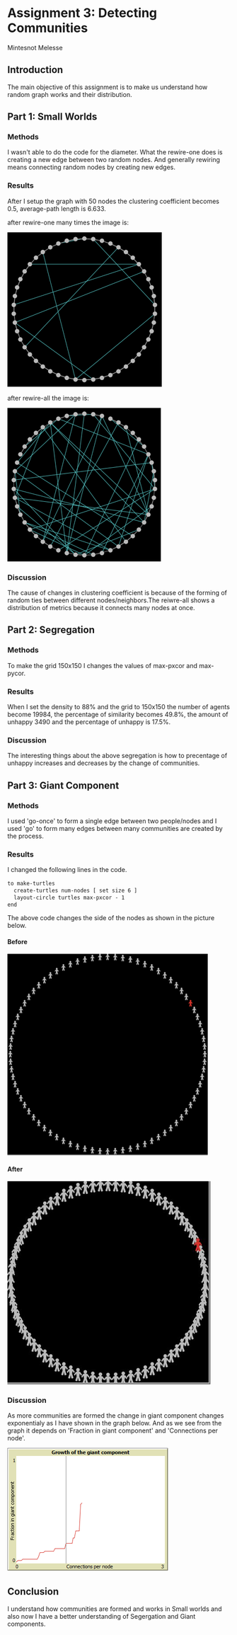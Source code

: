 # Assignment 3: Detecting Communities
Mintesnot Melesse


## Introduction
The main objective of this assignment is to make us understand how random graph works and their distribution.

## Part 1: Small Worlds
### Methods
I wasn't able to do the code for the diameter. What the rewire-one does is creating a new edge between two random nodes. And generally rewiring means connecting random nodes by creating new edges.
### Results
After I setup the graph with 50 nodes the clustering coefficient becomes 0.5, average-path length is 6.633.

 after rewire-one many times the image is:

 ![Image](one.PNG)

after rewire-all the image is:

![Image](all.PNG)

### Discussion
The cause of changes in clustering coefficient is because of the forming of random ties between different nodes/neighbors.The reiwre-all shows a distribution of metrics because it connects many nodes at once.

## Part 2: Segregation
### Methods
To make the grid 150x150 I changes the values of max-pxcor and max-pycor.
### Results
When I set the density to 88% and the grid to 150x150 the number of agents become 19984, the percentage of similarity becomes 49.8%, the amount of unhappy 3490 and the percentage of unhappy is 17.5%.
### Discussion
The interesting things about the above segregation is how to precentage of unhappy increases and decreases by the change of communities.

## Part 3: Giant Component
### Methods
I used 'go-once' to form a single edge between two people/nodes and I used 'go' to form many edges between  many communities are created by the process.
### Results
I changed the following lines in the code.

```
to make-turtles
  create-turtles num-nodes [ set size 6 ]
  layout-circle turtles max-pxcor - 1
end
```

The above code changes the side of the nodes as shown in the picture below.

#### Before

![Image](before.PNG)

#### After

![Image](after.PNG)

### Discussion
As more communities are formed the change in giant component changes exponentialy as I have shown in the graph below. And as we see from the graph it depends on 'Fraction in giant component' and 'Connections per node'.

![Image](graph.PNG)

## Conclusion
I understand how communities are formed and works in Small worlds and also now I have a better understanding of Segergation and Giant components.